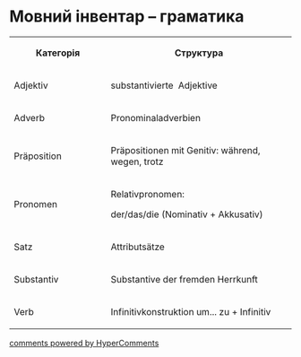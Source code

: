 <div id="hypercomments_widget" class="js-hypercomments-widget invisible"></div>

# Мовний інвентар – граматика

<table>
<tbody>
<tr>
<td style="text-align: center;" width="217">
<p><strong>Категорія</strong></p>
</td>
<td style="text-align: center;" width="444">
<p><strong>Структура</strong></p>
</td>
</tr>
<tr>
<td width="217">
<p>Adjektiv</p>
</td>
<td width="444">
<p>substantivierte&nbsp; Adjektive</p>
</td>
</tr>
<tr>
<td width="217">
<p>Adverb</p>
</td>
<td width="444">
<p>Pronominaladverbien</p>
</td>
</tr>
<tr>
<td width="217">
<p>Pr&auml;position</p>
</td>
<td width="444">
<p>Pr&auml;positionen mit Genitiv: w&auml;hrend, wegen, trotz</p>
</td>
</tr>
<tr>
<td width="217">
<p>Pronomen</p>
</td>
<td width="444">
<p>Relativpronomen:</p>
<p>der/das/die (Nominativ + Akkusativ)</p>
</td>
</tr>
<tr>
<td width="217">
<p>Satz</p>
</td>
<td width="444">
<p>Attributs&auml;tze</p>
</td>
</tr>
<tr>
<td width="217">
<p>Substantiv</p>
</td>
<td width="444">
<p>Substantive der fremden Herrkunft</p>
</td>
</tr>
<tr>
<td width="217">
<p>Verb</p>
</td>
<td width="444">
<p>Infinitivkonstruktion um... zu + Infinitiv</p>
</td>
</tr>
</tbody>
</table>

<div class="js-hypercomments-container">
    <a href="http://hypercomments.com" class="hc-link" title="comments widget">comments powered by HyperComments</a>
</div>